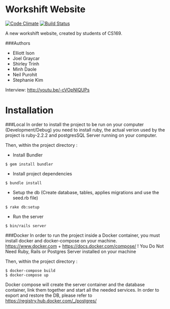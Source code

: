 # Workshift Website
[![Code Climate](https://codeclimate.com/github/bsc-networks/workshift-website/badges/gpa.svg)](https://codeclimate.com/github/bsc-networks/workshift-website)
[![Build Status](https://travis-ci.org/bsc-networks/workshift-website.svg?branch=master)](https://travis-ci.org/bsc-networks/workshift-website)

A new workshift website, created by students of CS169.

###Authors
* Elliott Ison
* Joel Graycar
* Shirley Trinh
* Minh Daole
* Neil Purohit
* Stephanie Kim

Interview: http://youtu.be/-cVOpNlQUPs

# Installation
###Local
In order to install the project to be run on your computer (Development/Debug) you need to install ruby, the actual verion used by the project is ruby-2.2.2 and postgresSQL Server running on your computer.

Then, within the project directory :
  - Install Bundler
```
$ gem install bundler
```
  - Install project dependencies
```
$ bundle install
```
  - Setup the db (Create database, tables, applies migrations and use the seed.rb file)
```
$ rake db:setup
```
  - Run the server
```
$ bin/rails server
```

###Docker
In order to run the project inside a Docker container, you must install docker and docker-compose on your machine.
https://www.docker.com + https://docs.docker.com/compose/
! You Do Not Need Ruby, Rails or Postgres Server installed on your machine

Then, within the project directory :
```
$ docker-compose build
$ docker-compose up
```
Docker compose will create the server container and the database container, link them together and start all the needed services.
In order to export and restore the DB, please refer to https://registry.hub.docker.com/_/postgres/
